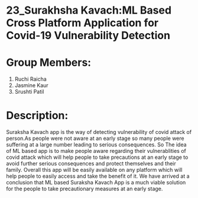 # 23_Surakhsha Kavach:ML Based Cross Platform Application for Covid-19 Vulnerability Detection 

# Group Members:
1. Ruchi Raicha
2. Jasmine Kaur
3. Srushti Patil


# Description: 
Suraksha Kavach app is the way of detecting vulnerability of covid attack of person.As 
people were not aware at an early stage so many people were suffering at a large number leading to 
serious consequences. So The idea of ML based app is to make people aware regarding their 
vulnerablities of covid attack which will help people to take precautions at an early stage to avoid 
further serious consequences and protect themselves and their family. Overall this app will be easily 
available on any platform which will help people to easily access and take the benefit of it. We have 
arrived at a conclusion that ML based Suraksha Kavach App is a much viable solution for the people to 
take precautionary measures at an early stage.

